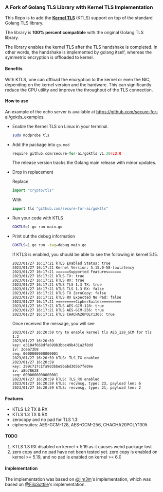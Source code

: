 ### A Fork of Golang TLS Library with Kernel TLS Implementation

This Repo is to add the
**[Kernel TLS](https://docs.kernel.org/networking/tls.html)** (KTLS)
support on top of the standard Golang TLS library.

The library is **100% percent compatible** with the original Golang TLS library.

The library enables the
kernel TLS after the TLS handshake is completed. In other words, the handshake
is implemented by golang itself, whereas the symmetric encryption is offloaded
to kernel.
#### Benefits
With KTLS, one can offload the encryption to the kernel or even the NIC,
depending on the kernel version and the hardware. This can significantly
reduce the CPU utility and improve the throughput of the TLS connection.

#### How to use
An example of the echo server is available at
https://github.com/secure-for-ai/goktls_examples.

- Enable the Kernel TLS on Linux in your terminal.
    ```bash
    sudo modprobe tls
    ```

- Add the package into `go.mod`
    ```go
    require github.com/secure-for-ai/goktls v1.20rc3.0
    ```
    The release version tracks the Golang main release with minor updates.

- Drop in replacement

    Replace
    ```go
    import "crypto/tls"
    ```

    With
    ```go
    import tls "github.com/secure-for-ai/goktls"
    ```

- Run your code with KTLS
    ```bash
    GOKTLS=1 go run main.go
    ```

- Print out the debug information
    ```bash
    GOKTLS=1 go run -tag=debug main.go
    ```
    If KTLS is enabled, you should be able to see the following in kernel 5.15.
    ```
    2023/01/27 16:17:21 kTLS Enabled Status: true
    2023/01/27 16:17:21 Kernel Version: 5.15.0-58-lowlatency
    2023/01/27 16:17:21 ======Supported Features======
    2023/01/27 16:17:21 kTLS TX: true
    2023/01/27 16:17:21 kTLS RX: true
    2023/01/27 16:17:21 kTLS TLS 1.3 TX: true
    2023/01/27 16:17:21 kTLS TLS 1.3 RX: false
    2023/01/27 16:17:21 kTLS TX ZeroCopy: false
    2023/01/27 16:17:21 kTLS RX Expected No Pad: false
    2023/01/27 16:17:21 =========CipherSuites=========
    2023/01/27 16:17:21 kTLS AES-GCM-128: true
    2023/01/27 16:17:21 kTLS AES-GCM-256: true
    2023/01/27 16:17:21 kTLS CHACHA20POLY1305: true
    ```

    Once received the message, you will see
    ```
    2023/01/27 16:20:59 try to enable kernel tls AES_128_GCM for tls 1.2
    2023/01/27 16:20:59
    key: e3104f668dfa699b3bbc49b431a2f8dd
    iv: 2cea73b9
    seq: 0000000000000001
    2023/01/27 16:20:59 kTLS: TLS_TX enabled
    2023/01/27 16:20:59
    key: 299c717c1fa903bbe56abd30567fe09e
    iv: a8b78628
    seq: 0000000000000001
    2023/01/27 16:20:59 kTLS: TLS_RX enabled
    2023/01/27 16:20:59 kTLS: recvmsg, type: 23, payload len: 6
    2023/01/27 16:20:59 kTLS: recvmsg, type: 21, payload len: 2
    ```

#### Features
- KTLS 1.2 TX & RX
- KTLS 1.3 TX & RX
- zerocopy and no pad for TLS 1.3
- ciphersuites: AES-GCM-128, AES-GCM-256, CHACHA20POLY1305


#### TODO
1. KTLS 1.3 RX disabled on kernel < 5.19 as it causes weird package lost
2. zero copy and no pad have not been tested yet. zero copy is enabled
    on kernel >= 5.19, and no pad is enabled on kernel >= 6.0

#### Implementation

The implementation was based on [@jim3m](https://github.com/jim3ma/go/tree/dev.ktls.1.16.3)'s
implementation, which was based on [@FiloSottile](https://github.com/FiloSottile/go/commit/dbed9972d9947eb0001e9f5b639e0df05acec8bd)'s implementation.
